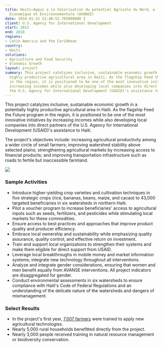 ```yaml
---
title: Haiti—Appui a la Valorisation du potentiel Agricole du Nord, a la Securite
  Economique et Environnementale (AVANSE)
date: 2016-01-21 22:40:52.765000000 Z
client: U.S. Agency for International Development
start: 2013
end: 2018
regions:
- Latin America and the Caribbean
country:
- Haiti
solutions:
- Agriculture and Food Security
- Economic Growth
layout: project
summary: This project catalyzes inclusive, sustainable economic growth in a potentially
  highly productive agricultural area in Haiti. As the flagship Feed the Future program
  in the region, it is positioned to be one of the most innovative initiatives by
  increasing incomes while also developing local companies into direct partners of
  the U.S. Agency for International Development (USAID)'s assistance to Haiti.
---
```


This project catalyzes inclusive, sustainable economic growth in a potentially highly productive agricultural area in Haiti. As the flagship Feed the Future program in the region, it is positioned to be one of the most innovative initiatives by increasing incomes while also developing local companies into direct partners of the U.S. Agency for International Development (USAID)'s assistance to Haiti.

The project's objectives include: increasing agricultural productivity among a wider circle of small farmers; improving watershed stability above selected plains; strengthening agricultural markets by increasing access to financial products; and improving transportation infrastructure such as roads to fertile but inaccessible farmland.

![][1]

###  Sample Activities

* Introduce higher-yielding crop varieties and cultivation techniques in five strategic crops (rice, bananas, beans, maize, and cacao) to 43,000 targeted beneficiaries in six watersheds in northern Haiti.
* Pilot a voucher program to increase beneficiaries' access to agricultural inputs such as seeds, fertilizers, and pesticides while stimulating local markets for these commodities.
* Ensure access to best practices and approaches that improve product quality and producer efficiency.
* Embrace local ownership and sustainability while emphasizing quality assurance, quality control, and effective return on investment.
* Train and support local organizations to strengthen their systems and make them eligible for direct support from USAID.
* Leverage local breakthroughs in mobile money and market information systems; integrate new technology throughout all interventions.
* Analyze and integrate gender considerations, ensuring that women and men benefit equally from AVANSE interventions. All project indicators are disaggregated for gender.
* Conduct environmental assessments in six watersheds to ensure compliance with Haiti's Code of Federal Regulations and an understanding of the delicate nature of the watersheds and dangers of mismanagement.

###  Select Results

* In the project's first year, [7,007 farmers][2] were trained to apply new agricultural technologies.
* Nearly 5,000 rural households benefitted directly from the project.
* Nearly 3,000 people received training in natural resource management or biodiversity conservation.

[1]: /assets/images/projects/AVANSE.jpg
[2]: http://bit.ly/1HrxfEI
